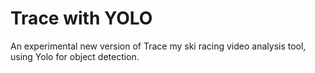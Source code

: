 # Trace with YOLO

An experimental new version of Trace my ski racing video analysis tool, using Yolo for object detection.
